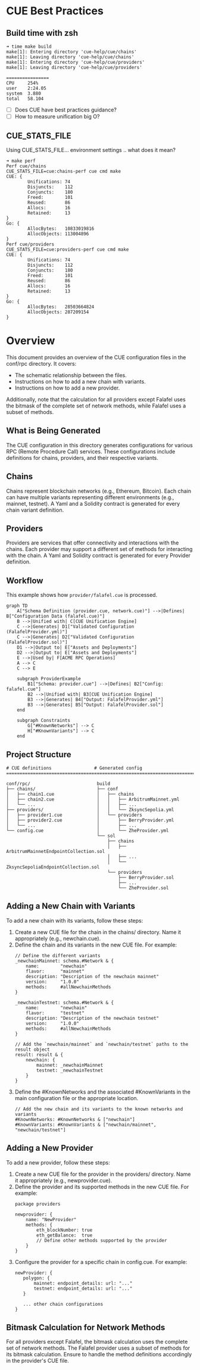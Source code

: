 # CUE Best Practices

## Build time with zsh

```console
➜ time make build
make[1]: Entering directory 'cue-help/cue/chains'
make[1]: Leaving directory 'cue-help/cue/chains'
make[1]: Entering directory 'cue-help/cue/providers'
make[1]: Leaving directory 'cue-help/cue/providers'

================
CPU     254%
user    2:24.05
system  3.880
total   58.104
```

- [ ] Does CUE have best practices guidance?
- [ ] How to measure unification big O?

## CUE_STATS_FILE

Using CUE_STATS_FILE... environment settings .. what does it mean?

```console
➜ make perf
Perf cue/chains
CUE_STATS_FILE=cue:chains-perf cue cmd make
CUE: {
        Unifications: 74
        Disjuncts:    112
        Conjuncts:    180
        Freed:        101
        Reused:       86
        Allocs:       16
        Retained:     13
}
Go: {
        AllocBytes:   10833019816
        AllocObjects: 113004896
}
Perf cue/providers
CUE_STATS_FILE=cue:providers-perf cue cmd make
CUE: {
        Unifications: 74
        Disjuncts:    112
        Conjuncts:    180
        Freed:        101
        Reused:       86
        Allocs:       16
        Retained:     13
}
Go: {
        AllocBytes:   28503664824
        AllocObjects: 287209154
}
```

# Overview

This document provides an overview of the CUE configuration files in the
conf/rpc directory. It covers:

- The schematic relationship between the files.
- Instructions on how to add a new chain with variants.
- Instructions on how to add a new provider.

Additionally, note that the calculation for all providers except Falafel uses
the bitmask of the complete set of network methods, while Falafel uses a subset
of methods.

## What is Being Generated
The CUE configuration in this directory generates configurations for various
RPC (Remote Procedure Call) services. These configurations include definitions
for chains, providers, and their respective variants.

## Chains
Chains represent blockchain networks (e.g., Ethereum, Bitcoin). Each chain can
have multiple variants representing different environments (e.g., mainnet,
testnet). A Yaml and a Solidity contract is generated for every chain variant
definition.

## Providers
Providers are services that offer connectivity and interactions with the
chains. Each provider may support a different set of methods for interacting
with the chain. A Yaml and Solidity contract is generated for every Provider
definition.

## Workflow

This example shows how `provider/falafel.cue` is processed.

```mermaid
graph TD
    A["Schema Definition (provider.cue, network.cue)"] -->|Defines| B["Configuration Data (falafel.cue)"]
    B -->|Unified with| C[CUE Unification Engine]
    C -->|Generates| D1["Validated Configuration (FalafelProvider.yml)"]
    C -->|Generates| D2["Validated Configuration (FalafelProvider.sol)"]
    D1 -->|Output to| E["Assets and Deployments"]
    D2 -->|Output to| E["Assets and Deployments"]
    E -->|Used by| F[ACME RPC Operations]
    A --> C
    C --> E

    subgraph ProviderExample
        B1["Schema: provider.cue"] -->|Defines| B2["Config: falafel.cue"]
        B2 -->|Unified with| B3[CUE Unification Engine]
        B3 -->|Generates| B4["Output: FalafelProvider.yml"]
        B3 -->|Generates| B5["Output: FalafelProvider.sol"]
    end

    subgraph Constraints
        G["#KnownNetworks"] --> C
        H["#KnownVariants"] --> C
    end
```


## Project Structure

```console
# CUE definitions                # Generated config
==================================================================================

conf/rpc/                         build
├── chains/                       ├── conf
│   ├── chain1.cue                │   ├── chains
│   ├── chain2.cue                │   │   ├── ArbitrumMainnet.yml
│   └── ...                       │   │   ├── ...
├── providers/                    │   │   └── ZksyncSepolia.yml
│   ├── provider1.cue             │   └── providers
│   ├── provider2.cue             │       ├── BerryProvider.yml
│   └── ...                       │       ├── ...
└── config.cue                    │       └── ZheProvider.yml
                                  └── sol
                                      ├── chains
                                      │   ├── ArbitrumMainnetEndpointCollection.sol
                                      │   ├── ...
                                      │   └── ZksyncSepoliaEndpointCollection.sol
                                      └── providers
                                          ├── BerryProvider.sol
                                          ├── ...
                                          └── ZheProvider.sol
```

## Adding a New Chain with Variants
To add a new chain with its variants, follow these steps:

1. Create a new CUE file for the chain in the chains/ directory. Name it
   appropriately (e.g., newchain.cue).
1. Define the chain and its variants in the new CUE file. For example:
   ```cue
   // Define the different variants
   _newchainMainnet: schema.#Network & {
       name:        "newchain"
       flavor:      "mainnet"
       description: "Description of the newchain mainnet"
       version:     "1.0.0"
       methods:     #allNewchainMethods
   }

   _newchainTestnet: schema.#Network & {
       name:        "newchain"
       flavor:      "testnet"
       description: "Description of the newchain testnet"
       version:     "1.0.0"
       methods:     #allNewchainMethods
   }

   // Add the `newchain/mainnet` and `newchain/testnet` paths to the result object
   result: result & {
       newchain: {
           mainnet: _newchainMainnet
           testnet: _newchainTestnet
       }
   }
   ```
1. Define the #KnownNetworks and the associated #KnownVariants in the main
   configuration file or the appropriate location.
   ```cue
   // Add the new chain and its variants to the known networks and variants
   #KnownNetworks: #KnownNetworks & ["newchain"]
   #KnownVariants: #KnownVariants & ["newchain/mainnet", "newchain/testnet"]
   ```

## Adding a New Provider

To add a new provider, follow these steps:

1. Create a new CUE file for the provider in the providers/ directory. Name it
   appropriately (e.g., newprovider.cue).
1. Define the provider and its supported methods in the new CUE file. For
   example:
   ```cue
   package providers
   
   newprovider: {
       name: "NewProvider"
       methods: {
           eth_blockNumber: true
           eth_getBalance:  true
           // Define other methods supported by the provider
       }
   }
   ```
1. Configure the provider for a specific chain in config.cue. For example:
   ```cue
   newProvider: {
      polygon: {
          mainnet: endpoint_details: url: "..."
          testnet: endpoint_details: url: "..."
      }

      ... other chain configurations
   }
   ```

## Bitmask Calculation for Network Methods

For all providers except Falafel, the bitmask calculation uses the complete set
of network methods. The Falafel provider uses a subset of methods for its
bitmask calculation. Ensure to handle the method definitions accordingly in the
provider's CUE file.

